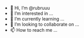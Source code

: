 - 👋 Hi, I’m @rubruuu
- 👀 I’m interested in ...
- 🌱 I’m currently learning ...
- 💞️ I’m looking to collaborate on ...
- 📫 How to reach me ...

<!---
rubruuu/rubruuu is a ✨ special ✨ repository because its `README.md` (this file) appears on your GitHub profile.
You can click the Preview link to take a look at your changes.
--->
